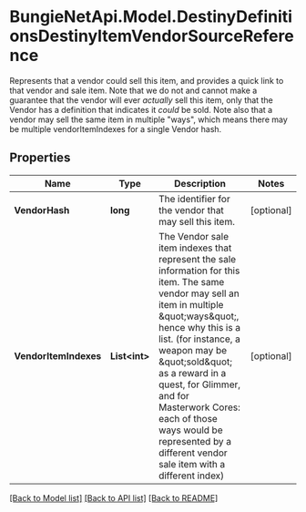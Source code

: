 # BungieNetApi.Model.DestinyDefinitionsDestinyItemVendorSourceReference
Represents that a vendor could sell this item, and provides a quick link to that vendor and sale item.   Note that we do not and cannot make a guarantee that the vendor will ever *actually* sell this item, only that the Vendor has a definition that indicates it *could* be sold.   Note also that a vendor may sell the same item in multiple \"ways\", which means there may be multiple vendorItemIndexes for a single Vendor hash.
## Properties

Name | Type | Description | Notes
------------ | ------------- | ------------- | -------------
**VendorHash** | **long** | The identifier for the vendor that may sell this item. | [optional] 
**VendorItemIndexes** | **List&lt;int&gt;** | The Vendor sale item indexes that represent the sale information for this item. The same vendor may sell an item in multiple \&quot;ways\&quot;, hence why this is a list. (for instance, a weapon may be \&quot;sold\&quot; as a reward in a quest, for Glimmer, and for Masterwork Cores: each of those ways would be represented by a different vendor sale item with a different index) | [optional] 

[[Back to Model list]](../README.md#documentation-for-models) [[Back to API list]](../README.md#documentation-for-api-endpoints) [[Back to README]](../README.md)

